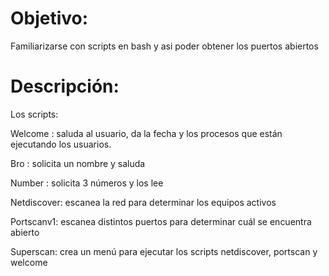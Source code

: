 # Objetivo:
Familiarizarse con scripts en bash y asi poder obtener los puertos abiertos

# Descripción:
Los scripts:

Welcome : saluda al usuario, da la fecha y los procesos que están ejecutando los usuarios. 

Bro : solicita un nombre y saluda 

Number : solicita 3 números y los lee 

Netdiscover: escanea la red para determinar los equipos activos 

Portscanv1: escanea distintos puertos para determinar cuál se encuentra abierto 

Superscan: crea un menú para ejecutar los scripts netdiscover, portscan y welcome
